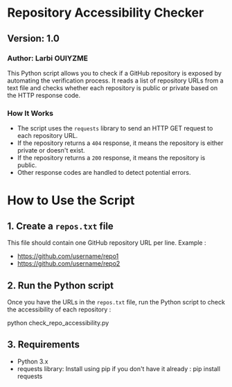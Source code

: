# Repository Accessibility Checker

## Version: 1.0
### Author: Larbi OUIYZME

This Python script allows you to check if a GitHub repository is exposed by automating the verification process. It reads a list of repository URLs from a text file and checks whether each repository is public or private based on the HTTP response code.

### How It Works

- The script uses the `requests` library to send an HTTP GET request to each repository URL.
- If the repository returns a `404` response, it means the repository is either private or doesn't exist.
- If the repository returns a `200` response, it means the repository is public.
- Other response codes are handled to detect potential errors.

# How to Use the Script

## 1. Create a `repos.txt` file

This file should contain one GitHub repository URL per line. Example :

- https://github.com/username/repo1
- https://github.com/username/repo2

## 2. Run the Python script

Once you have the URLs in the `repos.txt` file, run the Python script to check the accessibility of each repository :

python check_repo_accessibility.py

## 3. Requirements
- Python 3.x
- requests library: Install using pip if you don't have it already : pip install requests




